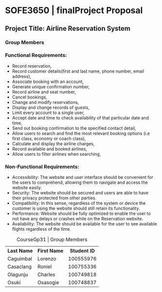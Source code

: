 # SOFE3650 | finalProject Proposal 
## Project Title: Airline Reservation System

### Group Members

<table>
<thead>
  <caption>CourseGp31 | Group Members</caption>
<tbody>
<tr align = "center" style="font-weight: bold;">
    <th>Last Name</th>
    <th>First Name</th>
    <th>Student ID</th>
</tr>
<tr valign="top">
    <td>Caguimbal</td>
    <td>Lorenzo</td>
    <td>100555976</td>
</tr>
<tr valign="top">
    <td>Casaclang</td>
    <td>Roniel</td>
    <td>100755336</td>
</tr>
<tr valign="top">
    <td>Olagunju</td>
    <td>Charles</td>
    <td>100749818</td>
</tr>
<tr valign="top">
    <td>Osuki</td>
    <td>Osasogie</td>
    <td>100748837</td>
</tr>


### Functional Requirements:
* Record reservation, 
* Record customer details(first and last name, phone number, email address),
* Associate booking with an account,
* Generate unique confirmation number,
* Record airline and seat number, 
* Cancel bookings,
* Change and modify reservations, 
* Display and change records of guests, 
* Limit every account to a single user, 
* Accept date and time to check availability of that particular date and time, 
* Send out booking confirmation to the specified contact detail, 
* Allow users to search and find the most relevant booking options (i.e first class, economy or coach class), 
* Calculate and display the airline charges,
* Record available and booked airlines,
* Allow users to filter airlines when searching,



### Non-Functional Requirements:
* Accessibility: The website and user interface should be convenient for the users to comprehend, allowing them to navigate and access the website easily.
* Security: The website should be secured and users are able to have their privacy protected from other parties.
* Compatibility: In this sense, regardless of the system or device the customer is using the website should still retain its functionality.
* Performance: Website should be fully optimized to enable the user to not have any delays or crashes while on the Reservation website.
* Availability: The website should be available for the user to see available flights regardless of the time.



